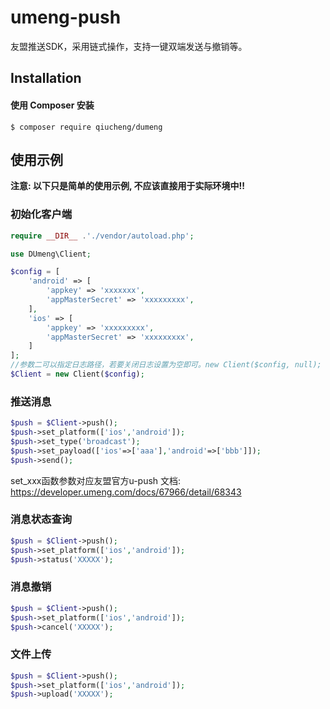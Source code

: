 # umeng-push
友盟推送SDK，采用链式操作，支持一键双端发送与撤销等。

## Installation

#### 使用 Composer 安装
```shell
$ composer require qiucheng/dumeng
```

## 使用示例
**注意: 以下只是简单的使用示例, 不应该直接用于实际环境中!!**

### 初始化客户端
```php
require __DIR__ .'./vendor/autoload.php';

use DUmeng\Client;

$config = [
    'android' => [
        'appkey' => 'xxxxxxx',
        'appMasterSecret' => 'xxxxxxxxx',
    ],
    'ios' => [
        'appkey' => 'xxxxxxxxx',
        'appMasterSecret' => 'xxxxxxxxx',
    ]
];
//参数二可以指定日志路径，若要关闭日志设置为空即可。new Client($config, null);
$Client = new Client($config);
```

### 推送消息
```php
$push = $Client->push();
$push->set_platform(['ios','android']);
$push->set_type('broadcast');
$push->set_payload(['ios'=>['aaa'],'android'=>['bbb']]);
$push->send();
```
set_xxx函数参数对应友盟官方u-push 文档: https://developer.umeng.com/docs/67966/detail/68343

### 消息状态查询
```php
$push = $Client->push();
$push->set_platform(['ios','android']);
$push->status('XXXXX');
```

### 消息撤销
```php
$push = $Client->push();
$push->set_platform(['ios','android']);
$push->cancel('XXXXX');
```

### 文件上传
```php
$push = $Client->push();
$push->set_platform(['ios','android']);
$push->upload('XXXXX');
```




